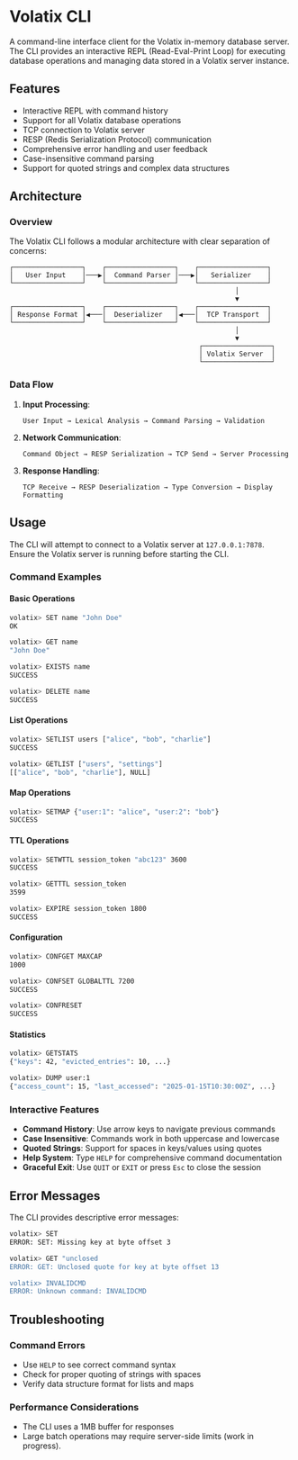 # Volatix CLI

A command-line interface client for the Volatix in-memory database server. The CLI provides an interactive REPL (Read-Eval-Print Loop) for executing database operations and managing data stored in a Volatix server instance.

## Features

- Interactive REPL with command history
- Support for all Volatix database operations
- TCP connection to Volatix server
- RESP (Redis Serialization Protocol) communication
- Comprehensive error handling and user feedback
- Case-insensitive command parsing
- Support for quoted strings and complex data structures

## Architecture

### Overview

The Volatix CLI follows a modular architecture with clear separation of concerns:

```
┌─────────────────┐    ┌─────────────────┐    ┌─────────────────┐
│   User Input    │───▶│  Command Parser │───▶│   Serializer    │
└─────────────────┘    └─────────────────┘    └─────────────────┘
                                                        │
                                                        ▼
┌─────────────────┐    ┌─────────────────┐    ┌─────────────────┐
│ Response Format │◀───│  Deserializer   │◀───│  TCP Transport  │
└─────────────────┘    └─────────────────┘    └─────────────────┘
                                                        │
                                                        ▼
                                               ┌─────────────────┐
                                               │ Volatix Server  │
                                               └─────────────────┘
```

### Data Flow

1. **Input Processing**:
   ```
   User Input → Lexical Analysis → Command Parsing → Validation
   ```

2. **Network Communication**:
   ```
   Command Object → RESP Serialization → TCP Send → Server Processing
   ```

3. **Response Handling**:
   ```
   TCP Receive → RESP Deserialization → Type Conversion → Display Formatting
   ```

## Usage

The CLI will attempt to connect to a Volatix server at `127.0.0.1:7878`.  
Ensure the Volatix server is running before starting the CLI.

### Command Examples

#### Basic Operations
```bash
volatix> SET name "John Doe"
OK

volatix> GET name
"John Doe"

volatix> EXISTS name
SUCCESS

volatix> DELETE name
SUCCESS
```

#### List Operations
```bash
volatix> SETLIST users ["alice", "bob", "charlie"]
SUCCESS

volatix> GETLIST ["users", "settings"]
[["alice", "bob", "charlie"], NULL]
```

#### Map Operations
```bash
volatix> SETMAP {"user:1": "alice", "user:2": "bob"}
SUCCESS
```

#### TTL Operations
```bash
volatix> SETWTTL session_token "abc123" 3600
SUCCESS

volatix> GETTTL session_token
3599

volatix> EXPIRE session_token 1800
SUCCESS
```

#### Configuration
```bash
volatix> CONFGET MAXCAP
1000

volatix> CONFSET GLOBALTTL 7200
SUCCESS

volatix> CONFRESET
SUCCESS
```

#### Statistics
```bash
volatix> GETSTATS
{"keys": 42, "evicted_entries": 10, ...}

volatix> DUMP user:1
{"access_count": 15, "last_accessed": "2025-01-15T10:30:00Z", ...}
```

### Interactive Features

- **Command History**: Use arrow keys to navigate previous commands
- **Case Insensitive**: Commands work in both uppercase and lowercase
- **Quoted Strings**: Support for spaces in keys/values using quotes
- **Help System**: Type `HELP` for comprehensive command documentation
- **Graceful Exit**: Use `QUIT` or `EXIT` or press `Esc` to close the session

## Error Messages

The CLI provides descriptive error messages:

```bash
volatix> SET
ERROR: SET: Missing key at byte offset 3

volatix> GET "unclosed
ERROR: GET: Unclosed quote for key at byte offset 13

volatix> INVALIDCMD
ERROR: Unknown command: INVALIDCMD
```

## Troubleshooting

### Command Errors
- Use `HELP` to see correct command syntax
- Check for proper quoting of strings with spaces
- Verify data structure format for lists and maps

### Performance Considerations
- The CLI uses a 1MB buffer for responses
- Large batch operations may require server-side limits (work in progress).
